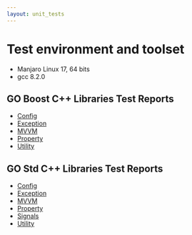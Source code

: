 ```yaml
---
layout: unit_tests
---
```


# Test environment and toolset

* Manjaro Linux 17, 64 bits
* gcc 8.2.0

## GO Boost C++ Libraries Test Reports

* [Config](./GO_libraries_boost_config_tests_report.html)
* [Exception](./GO_libraries_boost_exception_tests_report.html)
* [MVVM](./GO_libraries_boost_mvvm_tests_report.html)
* [Property](./GO_libraries_boost_property_tests_report.html)
* [Utility](./GO_libraries_boost_utility_tests_report.html)

## GO Std C++ Libraries Test Reports

* [Config](./GO_libraries_std_config_tests_report.html)
* [Exception](./GO_libraries_std_exception_tests_report.html)
* [MVVM](./GO_libraries_std_mvvm_tests_report.html)
* [Property](./GO_libraries_std_property_tests_report.html)
* [Signals](./GO_libraries_std_signals_tests_report.html)
* [Utility](./GO_libraries_std_utility_tests_report.html)
